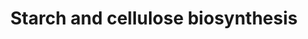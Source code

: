 ---
annotations:
- id: PW:0001393
  parent: classic metabolic pathway
  type: Pathway Ontology
  value: starch and cellulose biosynthetic pathway
authors:
- M.Braymer
- MaintBot
- Ddigles
- Egonw
- AlexanderPico
- DeSl
- Eweitz
description: In addition to being a common source of energy among most organisms,
  glucose is also a precursor to starch and cellulose biosynthesis. The production
  of ADP-, GDP-, and UDP-D-glucose stems from glucose-1-phosphate, which is converted
  from the common glucose derivative, glucose-6-phosphate.
last-edited: 2021-05-20
organisms:
- Saccharomyces cerevisiae
redirect_from:
- /index.php/Pathway:WP257
- /instance/WP257
revision: null
schema-jsonld:
- '@context': https://schema.org/
  '@id': https://wikipathways.github.io/pathways/WP257.html
  '@type': Dataset
  creator:
    '@type': Organization
    name: WikiPathways
  description: In addition to being a common source of energy among most organisms,
    glucose is also a precursor to starch and cellulose biosynthesis. The production
    of ADP-, GDP-, and UDP-D-glucose stems from glucose-1-phosphate, which is converted
    from the common glucose derivative, glucose-6-phosphate.
  keywords:
  - (1,4-beta-D-Glucosyl)n
  - (1,4-beta-D-glucosyl)n
  - 1,4-alpha-D-Glucan
  - 1,4-alpha-D-glucan (n+1)
  - 6-alpha-D-(1,4-alpha-D-glucano)-glucan
  - ADP
  - ADP-D-glucose
  - ATP
  - GDP
  - GDP-D-glucose
  - GLC3
  - GTP
  - H2O
  - NAD
  - NADH
  - PGM1
  - PGM2
  - UDP-D-glucose
  - UDP-D-glucuronate
  - UGP1
  - UTP
  - YHL012W
  - glucose-1-phosphate
  - glucose-6-phosphate
  - maltose
  - pyrophosphate
  license: CC0
  name: Starch and cellulose biosynthesis
seo: CreativeWork
title: Starch and cellulose biosynthesis
wpid: WP257
---